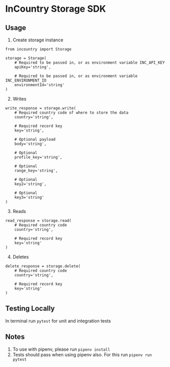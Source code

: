 InCountry Storage SDK
============

Usage
-----

1. Create storage instance
```
from incountry import Storage

storage = Storage(
    # Required to be passed in, or as environment variable INC_API_KEY
    apiKey='string',

    # Required to be passed in, or as environment variable INC_ENVIRONMENT_ID
    environmentId='string'
)
```
2. Writes
```
write_response = storage.write(
    # Required country code of where to store the data
    country='string',

    # Required record key
    key='string',

    # Optional payload
    body='string',

    # Optional
    profile_key='string',
    
    # Optional
    range_key='string',

    # Optional
    key2='string',
    
    # Optional
    key3='string'
)
```
3. Reads
```
read_response = storage.read(
    # Required country code
    country='string',

    # Required record key
    key='string'
)
```
4. Deletes
```
delete_response = storage.delete(
    # Required country code
    country='string',

    # Required record key
    key='string'
)
```
Testing Locally
---------------

In terminal run `pytest` for unit and integration tests

Notes
-----
1. To use with pipenv, please run `pipenv install`
2. Tests should pass when using pipenv also. For this run `pipenv run pytest`
